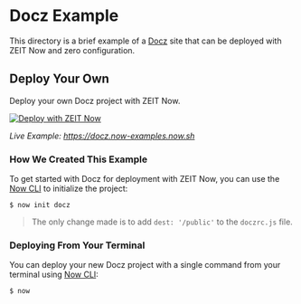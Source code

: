 # Docz Example

This directory is a brief example of a [Docz](https://www.docz.site/) site that can be deployed with ZEIT Now and zero configuration.

## Deploy Your Own

Deploy your own Docz project with ZEIT Now.

[![Deploy with ZEIT Now](https://zeit.co/button)](https://zeit.co/new/project?template=https://github.com/zeit/now-examples/tree/master/docz)

_Live Example: https://docz.now-examples.now.sh_

### How We Created This Example

To get started with Docz for deployment with ZEIT Now, you can use the [Now CLI](https://zeit.co/download) to initialize the project:

```shell
$ now init docz
```

> The only change made is to add `dest: '/public'` to the `doczrc.js` file.

### Deploying From Your Terminal

You can deploy your new Docz project with a single command from your terminal using [Now CLI](https://zeit.co/download):

```shell
$ now
```
